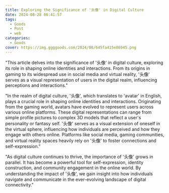 ```yaml
---
title: Exploring the Significance of '头像' in Digital Culture
date: 2024-08-28 06:41:57
tags:
  - Goods
  - Post
  - web
categories:
  - Goods
cover: https://img.ggggoods.com/2024/08/645fa415e86945.png
---
```


"This article delves into the significance of '头像' in digital culture, exploring its role in shaping online identities and interactions. From its origins in gaming to its widespread use in social media and virtual reality, '头像' serves as a visual representation of users in the digital realm, influencing perceptions and interactions."

"In the realm of digital culture, '头像', which translates to 'avatar' in English, plays a crucial role in shaping online identities and interactions. Originating from the gaming world, avatars have evolved to represent users across various online platforms. These digital representations can range from simple profile pictures to complex 3D models that reflect a user's personality or fantasy self. '头像' serves as a visual extension of oneself in the virtual sphere, influencing how individuals are perceived and how they engage with others online. Platforms like social media, gaming communities, and virtual reality spaces heavily rely on '头像' to foster connections and self-expression."

"As digital culture continues to thrive, the importance of '头像' grows in parallel. It has become a powerful tool for self-expression, identity construction, and community engagement in the online world. By understanding the impact of '头像', we gain insight into how individuals navigate and communicate in the ever-evolving landscape of digital connectivity."
